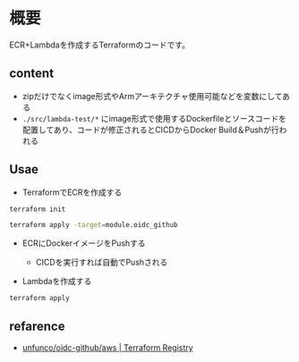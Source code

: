 # 概要

ECR+Lambdaを作成するTerraformのコードです。

## content

- zipだけでなくimage形式やArmアーキテクチャ使用可能などを変数にしてある
- `./src/lambda-test/*` にimage形式で使用するDockerfileとソースコードを配置してあり、コードが修正されるとCICDからDocker Build＆Pushが行われる

## Usae

- TerraformでECRを作成する

```bash
terraform init

terraform apply -target=module.oidc_github
```

- ECRにDockerイメージをPushする
  - CICDを実行すれば自動でPushされる

- Lambdaを作成する

```bash
terraform apply
```



## refarence

- [unfunco/oidc-github/aws | Terraform Registry](https://registry.terraform.io/modules/unfunco/oidc-github/aws/1.8.0)
